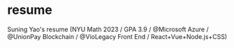 # resume
Suning Yao's resume (NYU Math 2023 / GPA 3.9 / @Microsoft Azure / @UnionPay Blockchain / @VioLegacy Front End / React+Vue+Node.js+CSS)
